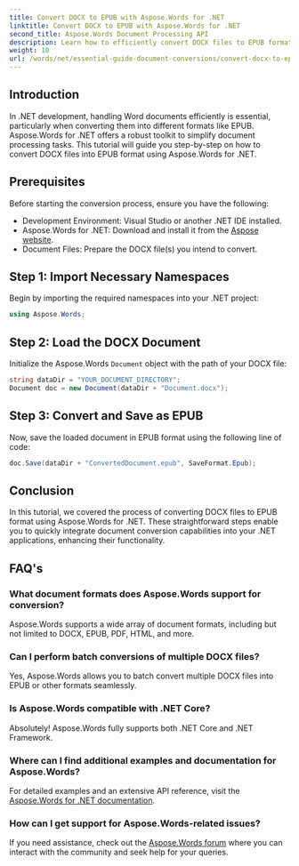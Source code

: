 ```yaml
---
title: Convert DOCX to EPUB with Aspose.Words for .NET
linktitle: Convert DOCX to EPUB with Aspose.Words for .NET
second_title: Aspose.Words Document Processing API
description: Learn how to efficiently convert DOCX files to EPUB format using Aspose.Words for .NET. This comprehensive guide provides step-by-step.
weight: 10
url: /words/net/essential-guide-document-conversions/convert-docx-to-epub/
---
```

## Introduction

In .NET development, handling Word documents efficiently is essential, particularly when converting them into different formats like EPUB. Aspose.Words for .NET offers a robust toolkit to simplify document processing tasks. This tutorial will guide you step-by-step on how to convert DOCX files into EPUB format using Aspose.Words for .NET.

## Prerequisites

Before starting the conversion process, ensure you have the following:

- Development Environment: Visual Studio or another .NET IDE installed.
- Aspose.Words for .NET: Download and install it from the [Aspose website](https://releases.aspose.com/words/net/).
- Document Files: Prepare the DOCX file(s) you intend to convert.

## Step 1: Import Necessary Namespaces

Begin by importing the required namespaces into your .NET project:

```csharp
using Aspose.Words;
```

## Step 2: Load the DOCX Document

Initialize the Aspose.Words `Document` object with the path of your DOCX file:

```csharp
string dataDir = "YOUR_DOCUMENT_DIRECTORY";
Document doc = new Document(dataDir + "Document.docx");
```

## Step 3: Convert and Save as EPUB

Now, save the loaded document in EPUB format using the following line of code:

```csharp
doc.Save(dataDir + "ConvertedDocument.epub", SaveFormat.Epub);
```

## Conclusion

In this tutorial, we covered the process of converting DOCX files to EPUB format using Aspose.Words for .NET. These straightforward steps enable you to quickly integrate document conversion capabilities into your .NET applications, enhancing their functionality.

## FAQ's

### What document formats does Aspose.Words support for conversion?

Aspose.Words supports a wide array of document formats, including but not limited to DOCX, EPUB, PDF, HTML, and more.

### Can I perform batch conversions of multiple DOCX files?

Yes, Aspose.Words allows you to batch convert multiple DOCX files into EPUB or other formats seamlessly.

### Is Aspose.Words compatible with .NET Core?

Absolutely! Aspose.Words fully supports both .NET Core and .NET Framework.

### Where can I find additional examples and documentation for Aspose.Words?

For detailed examples and an extensive API reference, visit the [Aspose.Words for .NET documentation](https://reference.aspose.com/words/net/).

### How can I get support for Aspose.Words-related issues?

If you need assistance, check out the [Aspose.Words forum](https://forum.aspose.com/c/words/8) where you can interact with the community and seek help for your queries.